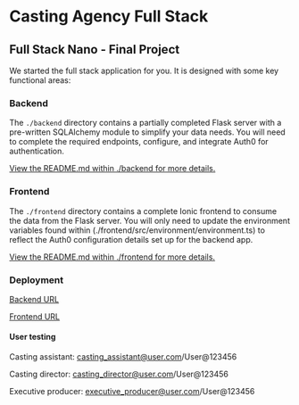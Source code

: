 # Casting Agency Full Stack

## Full Stack Nano - Final Project

We started the full stack application for you. It is designed with some key functional areas:

### Backend

The `./backend` directory contains a partially completed Flask server with a pre-written SQLAlchemy module to simplify your data needs. You will need to complete the required endpoints, configure, and integrate Auth0 for authentication.

[View the README.md within ./backend for more details.](./backend/README.md)

### Frontend

The `./frontend` directory contains a complete Ionic frontend to consume the data from the Flask server. You will only need to update the environment variables found within (./frontend/src/environment/environment.ts) to reflect the Auth0 configuration details set up for the backend app.

[View the README.md within ./frontend for more details.](./frontend/README.md)

### Deployment

[Backend URL](https://fullstack-capstone-j8ff.onrender.com)

[Frontend URL](https://fullstack-capstone-static-web.onrender.com)

#### User testing

Casting assistant: <casting_assistant@user.com>/User@123456

Casting director: <casting_director@user.com>/User@123456

Executive producer: <executive_producer@user.com>/User@123456
